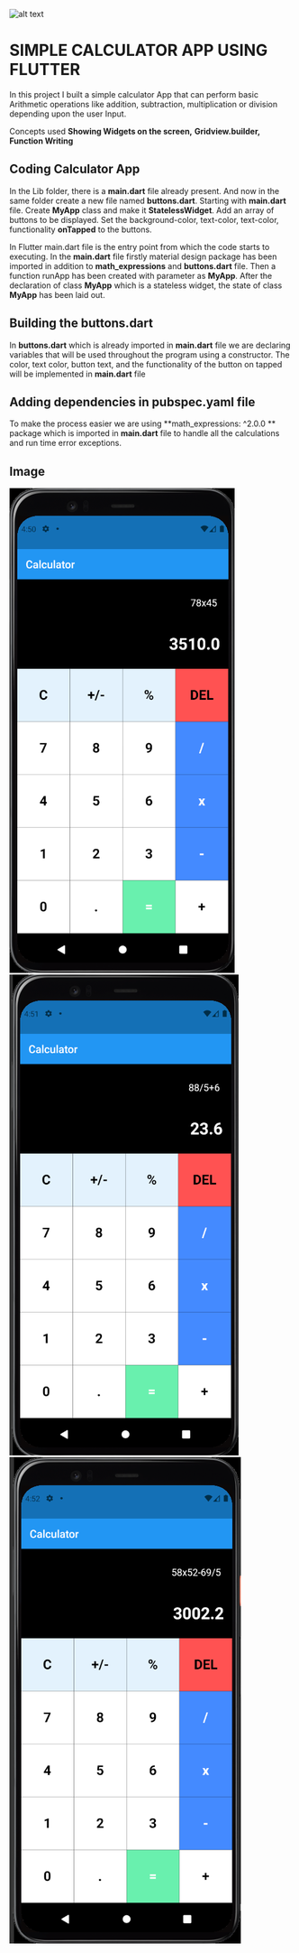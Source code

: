 ![alt text](https://dribbble.com/shots/14734566-Calculator-App?utm_source=Clipboard_Shot&utm_campaign=mhdfadli&utm_content=Calculator%20App&utm_medium=Social_Share&utm_source=Clipboard_Shot&utm_campaign=mhdfadli&utm_content=Calculator%20App&utm_medium=Social_Share)

# SIMPLE CALCULATOR APP USING FLUTTER

In this project I built a simple calculator App that can perform basic Arithmetic operations like addition,
subtraction, multiplication or division depending upon the user Input.

Concepts used **Showing Widgets on the screen,**
              **Gridview.builder,**
              **Function Writing**

## Coding Calculator App

In the Lib folder, there is a **main.dart** file already present. And now in the same folder create a new file named **buttons.dart**. Starting with **main.dart** file. Create **MyApp** class and make it **StatelessWidget**. Add an array of buttons to be displayed. Set the background-color, text-color, text-color, functionality **onTapped** to the buttons.

In Flutter main.dart file is the entry point from which the code starts to executing. In the **main.dart** file firstly material design package has been imported in addition to **math_expressions** and **buttons.dart** file. Then a function runApp has been created with parameter as **MyApp**. After the declaration of class **MyApp** which is a stateless widget, the state of class **MyApp** has been laid out.  


## Building the buttons.dart

In **buttons.dart** which is already imported in **main.dart** file we are declaring variables that will be used throughout the program using a constructor. The color, text color, button text, and the functionality of the button on tapped will be implemented in **main.dart** file 

## Adding dependencies in pubspec.yaml file

To make the process easier we are using **math_expressions: ^2.0.0 ** package which is imported in **main.dart** file to handle all the calculations and run time error exceptions.

## Image

![alt text](mobile1.png)  ![alt text](mobile2.png)  ![alt text](mobile3.png)
